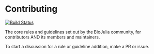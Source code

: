 # Contributing

[![Build Status](https://travis-ci.org/BioJulia/Contributing.svg?branch=master)](https://travis-ci.org/BioJulia/Contributing)

The core rules and guidelines set out by the BioJulia community, for
contributors AND its members and maintainers.

To start a discussion for a rule or guideline addition, make a PR or issue. 
